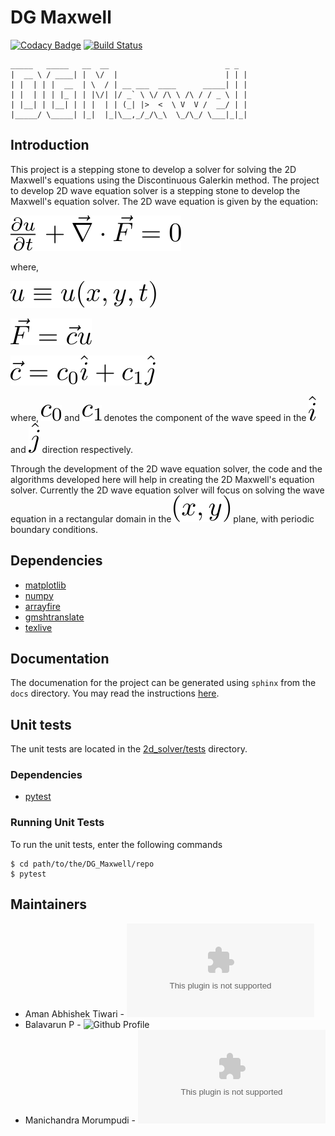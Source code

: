 # DG Maxwell

[![Codacy Badge](https://api.codacy.com/project/badge/Grade/8c3103477eb74f1a9d5a87c6b59c220f)](https://www.codacy.com/app/aman2official/DG_Maxwell?utm_source=github.com&amp;utm_medium=referral&amp;utm_content=amanabt/DG_Maxwell&amp;utm_campaign=Badge_Grade)
[![Build Status](https://travis-ci.org/amanabt/DG_Maxwell.svg?branch=2D_wave_travis)](https://travis-ci.org/amanabt/DG_Maxwell)

```
_____   _____   __  __                          _ _ 
|  __ \ / ____| |  \/  |                        | | |
| |  | | |  __  | \  / | __ ___  ____      _____| | |
| |  | | | |_ | | |\/| |/ _` \ \/ /\ \ /\ / / _ \ | |
| |__| | |__| | | |  | | (_| |>  <  \ V  V /  __/ | |
|_____/ \_____| |_|  |_|\__,_/_/\_\  \_/\_/ \___|_|_|
```

## Introduction
This project is a stepping stone to develop a solver for solving
the 2D Maxwell's equations using the Discontinuous Galerkin method.
The project to develop 2D wave equation solver is a stepping stone
to develop the Maxwell's equation solver. The 2D wave equation is
given by the equation:

![2d_wave_eqn](./.svgs/2d_wave_eqn.svg )

where,

![u](./.svgs/u.svg )

![F](./.svgs/F.svg )

![c](./.svgs/c.svg )

where, ![c_0](./.svgs/c_0.svg ) and ![c_1](./.svgs/c_1.svg ) denotes
the component of the wave speed in the ![hat_i](./.svgs/hat_i.svg )
and ![hat_j](./.svgs/hat_j.svg ) direction respectively.

Through the development of the 2D wave equation solver, the code and
the algorithms developed here will help in creating the 2D Maxwell's
equation solver. Currently the 2D wave equation solver will focus on
solving the wave equation in a rectangular domain in the
![xy](./.svgs/x_y.svg "x_y") plane, with periodic boundary conditions.

## Dependencies
- [matplotlib](https://matplotlib.org/)
- [numpy](http://www.numpy.org/)
- [arrayfire](http://arrayfire.org)
- [gmshtranslate](https://github.com/amanabt/gmshtranslator)
- [texlive](https://www.tug.org/texlive/)

## Documentation
The documenation for the project can be generated using `sphinx`
from the `docs` directory. You may read the instructions
[here](./docs/README.md).

## Unit tests
The unit tests are located in the
[2d_solver/tests](https://github.com/amanabt/DG_Maxwell/edit/2d_wave_solver/2d_solver/tests)
directory.

### Dependencies
- [pytest](https://docs.pytest.org/en/latest/#)

### Running Unit Tests
To run the unit tests, enter the following commands
```
$ cd path/to/the/DG_Maxwell/repo
$ pytest
```


## Maintainers
- Aman Abhishek Tiwari - ![aman@quazartech.com](aman@quazartech.com)
- Balavarun P - ![Github Profile](https://github.com/balavarun5)
- Manichandra Morumpudi - ![mani@quazartech.com](mani@quazartech.com)
